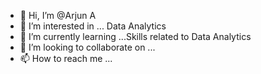 - 👋 Hi, I’m @Arjun A
- 👀 I’m interested in ... Data Analytics 
- 🌱 I’m currently learning ...Skills related to Data Analytics
- 💞️ I’m looking to collaborate on ...
- 📫 How to reach me ...

<!---
lUcIfEr20241/lUcIfEr20241 is a ✨ special ✨ repository because its `README.md` (this file) appears on your GitHub profile.
You can click the Preview link to take a look at your changes.
--->
